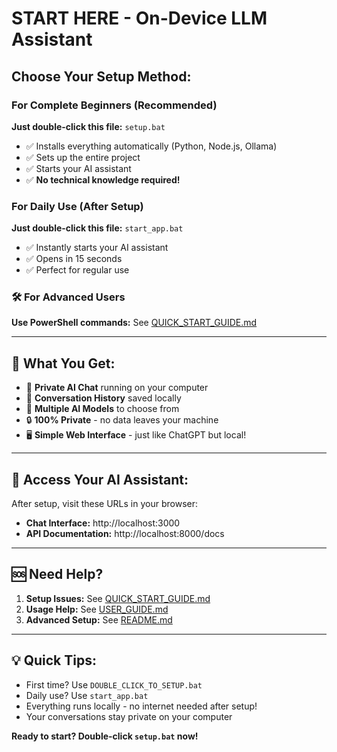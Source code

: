 # START HERE - On-Device LLM Assistant

## **Choose Your Setup Method:**

### **For Complete Beginners (Recommended)**
**Just double-click this file:** `setup.bat`
- ✅ Installs everything automatically (Python, Node.js, Ollama)
- ✅ Sets up the entire project
- ✅ Starts your AI assistant
- ✅ **No technical knowledge required!**

### **For Daily Use (After Setup)**
**Just double-click this file:** `start_app.bat`
- ✅ Instantly starts your AI assistant
- ✅ Opens in 15 seconds
- ✅ Perfect for regular use

### 🛠️ **For Advanced Users**
**Use PowerShell commands:** See [QUICK_START_GUIDE.md](QUICK_START_GUIDE.md)

---

## 🎁 **What You Get:**
- 🤖 **Private AI Chat** running on your computer
- 💬 **Conversation History** saved locally
- 🔄 **Multiple AI Models** to choose from
- 🔒 **100% Private** - no data leaves your machine
- 🖥️ **Simple Web Interface** - just like ChatGPT but local!

---

## 📱 **Access Your AI Assistant:**
After setup, visit these URLs in your browser:
- **Chat Interface:** http://localhost:3000
- **API Documentation:** http://localhost:8000/docs

---

## 🆘 **Need Help?**
1. **Setup Issues:** See [QUICK_START_GUIDE.md](QUICK_START_GUIDE.md)
2. **Usage Help:** See [USER_GUIDE.md](USER_GUIDE.md)
3. **Advanced Setup:** See [README.md](README.md)

---

## 💡 **Quick Tips:**
- First time? Use `DOUBLE_CLICK_TO_SETUP.bat`
- Daily use? Use `start_app.bat`
- Everything runs locally - no internet needed after setup!
- Your conversations stay private on your computer

**Ready to start? Double-click `setup.bat` now!**
